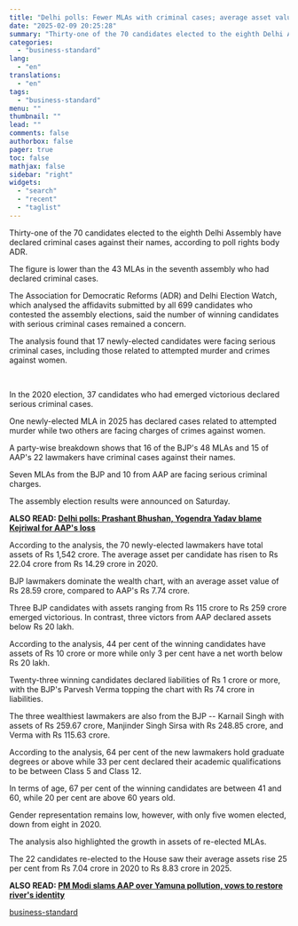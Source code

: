 ```yaml
---
title: "Delhi polls: Fewer MLAs with criminal cases; average asset value surges"
date: "2025-02-09 20:25:28"
summary: "Thirty-one of the 70 candidates elected to the eighth Delhi Assembly have declared criminal cases against their names, according to poll rights body ADR. The figure is lower than the 43 MLAs in the seventh assembly who had declared criminal cases. The Association for Democratic Reforms (ADR) and Delhi Election..."
categories:
  - "business-standard"
lang:
  - "en"
translations:
  - "en"
tags:
  - "business-standard"
menu: ""
thumbnail: ""
lead: ""
comments: false
authorbox: false
pager: true
toc: false
mathjax: false
sidebar: "right"
widgets:
  - "search"
  - "recent"
  - "taglist"
---
```


Thirty-one of the 70 candidates elected to the eighth Delhi Assembly have declared criminal cases against their names, according to poll rights body ADR.

The figure is lower than the 43 MLAs in the seventh assembly who had declared criminal cases.

The Association for Democratic Reforms (ADR) and Delhi Election Watch, which analysed the affidavits submitted by all 699 candidates who contested the assembly elections, said the number of winning candidates with serious criminal cases remained a concern.

The analysis found that 17 newly-elected candidates were facing serious criminal cases, including those related to attempted murder and crimes against women.

 

In the 2020 election, 37 candidates who had emerged victorious declared serious criminal cases.

One newly-elected MLA in 2025 has declared cases related to attempted murder while two others are facing charges of crimes against women.

A party-wise breakdown shows that 16 of the BJP's 48 MLAs and 15 of AAP's 22 lawmakers have criminal cases against their names.

Seven MLAs from the BJP and 10 from AAP are facing serious criminal charges.

The assembly election results were announced on Saturday. 

**ALSO READ: [Delhi polls: Prashant Bhushan, Yogendra Yadav blame Kejriwal for AAP's loss](/elections/delhi-elections/delhi-election-result-prashant-bhushan-yogendra-yadav-arvind-kejriwal-aap-125020900292_1.html)**

According to the analysis, the 70 newly-elected lawmakers have total assets of Rs 1,542 crore. The average asset per candidate has risen to Rs 22.04 crore from Rs 14.29 crore in 2020.

BJP lawmakers dominate the wealth chart, with an average asset value of Rs 28.59 crore, compared to AAP's Rs 7.74 crore.

Three BJP candidates with assets ranging from Rs 115 crore to Rs 259 crore emerged victorious. In contrast, three victors from AAP declared assets below Rs 20 lakh.

According to the analysis, 44 per cent of the winning candidates have assets of Rs 10 crore or more while only 3 per cent have a net worth below Rs 20 lakh.

Twenty-three winning candidates declared liabilities of Rs 1 crore or more, with the BJP's Parvesh Verma topping the chart with Rs 74 crore in liabilities.

The three wealthiest lawmakers are also from the BJP -- Karnail Singh with assets of Rs 259.67 crore, Manjinder Singh Sirsa with Rs 248.85 crore, and Verma with Rs 115.63 crore.

According to the analysis, 64 per cent of the new lawmakers hold graduate degrees or above while 33 per cent declared their academic qualifications to be between Class 5 and Class 12.

In terms of age, 67 per cent of the winning candidates are between 41 and 60, while 20 per cent are above 60 years old.

Gender representation remains low, however, with only five women elected, down from eight in 2020.

The analysis also highlighted the growth in assets of re-elected MLAs.

The 22 candidates re-elected to the House saw their average assets rise 25 per cent from Rs 7.04 crore in 2020 to Rs 8.83 crore in 2025. 

**ALSO READ: [PM Modi slams AAP over Yamuna pollution, vows to restore river's identity](/elections/delhi-elections/pm-modi-slams-aap-over-yamuna-pollution-vows-to-restore-river-s-identity-125020900012_1.html)**

[business-standard](https://www.business-standard.com/elections/delhi-elections/delhi-polls-fewer-mlas-with-criminal-cases-average-asset-value-surges-125020900397_1.html)

